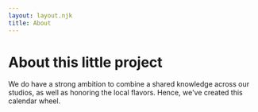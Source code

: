 ```yaml
---
layout: layout.njk
title: About
---
```


# About this little project

We do have a strong ambition to combine a shared knowledge across our studios, as well as honoring the local flavors. Hence, we've created this calendar wheel.
